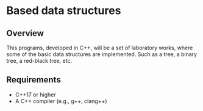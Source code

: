 # Based data structures

## Overview

This programs, developed in C++, will be a set of laboratory works, where some of the basic data structures are implemented. Such as a tree, a binary tree, a red-black tree, etc.

## Requirements

- C++17 or higher
- A C++ compiler (e.g., g++, clang++)
